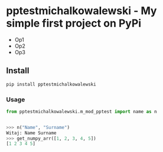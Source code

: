 # pptestmichalkowalewski - My simple first project on PyPi

* Op1 
* Op2
* Op3

##  Install

```python
pip install pptestmichalkowalewski
```


###  Usage
```python
from pptestmichalkowalewski.m_mod_pptest import name as n


>>> n("Name", "Surname")
Witaj: Name Surname
>>> get_numpy_arr([1, 2, 3, 4, 5])
[1 2 3 4 5]
```